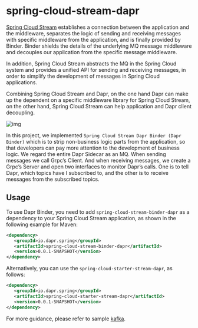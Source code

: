 # spring-cloud-stream-dapr
[Spring Cloud Stream](https://docs.spring.io/spring-cloud-stream/docs/current/reference/html/spring-cloud-stream.html#spring-cloud-stream-reference) establishes a connection between the application and the middleware, separates the logic of sending and receiving messages with specific middleware from the application, and is finally provided by Binder. Binder shields the details of the underlying MQ message middleware and decouples our application from the specific message middleware.

In addition, Spring Cloud Stream abstracts the MQ in the Spring Cloud system and provides a unified API for sending and receiving messages, in order to simplify the development of messages in Spring Cloud applications.

Combining Spring Cloud Stream and Dapr, on the one hand Dapr can make up the dependent on a specific middleware library for Spring Cloud Stream, on the other hand, Spring Cloud Stream can help application and Dapr client decoupling. 

![img](https://user-images.githubusercontent.com/42743274/182814078-45fb0cdc-a2da-40ad-8a4c-ed395b692fa6.png "Dapr Binder")

In this project, we implemented `Spring Cloud Stream Dapr Binder (Dapr Binder)` which is to strip non-business logic parts from the application, so that developers can pay more attention to the development of business logic.
We regard the entire Dapr Sidecar as an MQ. When sending messages we call Grpc’s Client. And when receiving messages, we create a Grpc’s Server and open two interfaces to monitor Dapr’s calls. One is to tell Dapr, which topics have I subscribed to, and the other is to receive messages from the subscribed topics. 

## Usage
To use Dapr Binder, you need to add `spring-cloud-stream-binder-dapr` as a dependency to your Spring Cloud Stream application, as shown in the following example for Maven:
```xml
<dependency>
   <groupId>io.dapr.spring</groupId>
   <artifactId>spring-cloud-stream-binder-dapr</artifactId>
   <version>0.0.1-SNAPSHOT</version>
</dependency>
```
Alternatively, you can use the `spring-cloud-starter-stream-dapr`, as follows:
```xml
<dependency>
   <groupId>io.dapr.spring</groupId>
   <artifactId>spring-cloud-starter-stream-dapr</artifactId>
   <version>0.0.1-SNAPSHOT</version>
</dependency>
```
For more guidance, please refer to sample [kafka](samples).